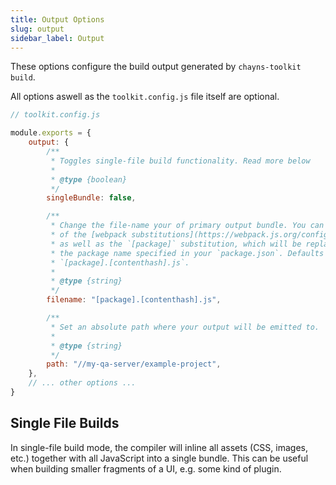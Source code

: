 ```yaml
---
title: Output Options
slug: output
sidebar_label: Output
---
```


These options configure the build output generated by `chayns-toolkit build`.

All options aswell as the `toolkit.config.js` file itself are optional.

```js
// toolkit.config.js

module.exports = {
    output: {
        /**
         * Toggles single-file build functionality. Read more below
         *
         * @type {boolean}
         */
        singleBundle: false,

        /**
         * Change the file-name your of primary output bundle. You can use any
         * of the [webpack substitutions](https://webpack.js.org/configuration/output/#template-strings)
         * as well as the `[package]` substitution, which will be replaced by
         * the package name specified in your `package.json`. Defaults to
         * `[package].[contenthash].js`.
         *
         * @type {string}
         */
        filename: "[package].[contenthash].js",

        /**
         * Set an absolute path where your output will be emitted to.
         *
         * @type {string}
         */
        path: "//my-qa-server/example-project",
    },
    // ... other options ...
}
```

## Single File Builds

In single-file build mode, the compiler will inline all assets (CSS, images,
etc.) together with all JavaScript into a single bundle. This can be useful when
building smaller fragments of a UI, e.g. some kind of plugin.
